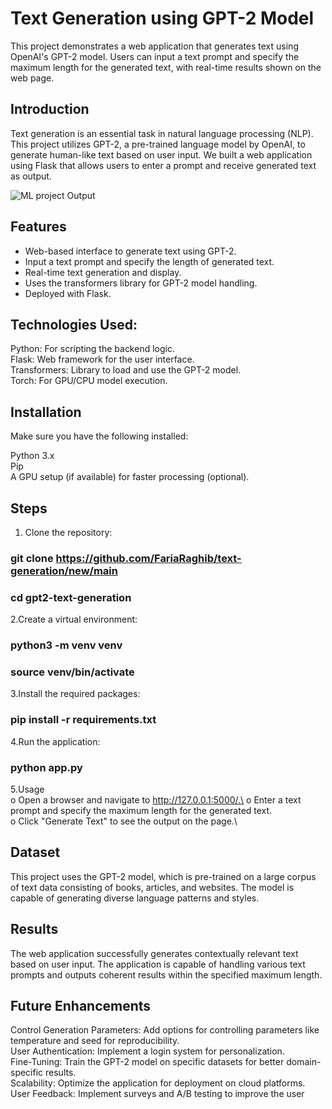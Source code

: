 # Text Generation using GPT-2 Model
This project demonstrates a web application that generates text using OpenAI's GPT-2 model. Users can input a text prompt and specify the maximum length for the generated text, with real-time results shown on the web page.

## Introduction
Text generation is an essential task in natural language processing (NLP). This project utilizes GPT-2, a pre-trained language model by OpenAI, to generate human-like text based on user input. We built a web application using Flask that allows users to enter a prompt and receive generated text as output.

![ML project Output](https://github.com/user-attachments/assets/57aa6026-6fac-4818-b04b-f6d2324af2cd)


## Features
- Web-based interface to generate text using GPT-2.
- Input a text prompt and specify the length of generated text.
- Real-time text generation and display.
- Uses the transformers library for GPT-2 model handling.
- Deployed with Flask.
  
## Technologies Used:
Python: For scripting the backend logic.\
Flask: Web framework for the user interface.\
Transformers: Library to load and use the GPT-2 model.\
Torch: For GPU/CPU model execution.

## Installation
Make sure you have the following installed:

Python 3.x\
Pip\
A GPU setup (if available) for faster processing (optional).

## Steps
1. Clone the repository:
 ### git clone https://github.com/FariaRaghib/text-generation/new/main
 ### cd gpt2-text-generation

2.Create a virtual environment:
 ### python3 -m venv venv
 ### source venv/bin/activate

3.Install the required packages:
 ### pip install -r requirements.txt

4.Run the application:
 ### python app.py

5.Usage\
o Open a browser and navigate to http://127.0.0.1:5000/.\
o Enter a text prompt and specify the maximum length for the generated text.\
o Click "Generate Text" to see the output on the page.\

## Dataset
This project uses the GPT-2 model, which is pre-trained on a large corpus of text data consisting of books, articles, and websites. The model is capable of generating diverse language patterns and styles.

## Results
The web application successfully generates contextually relevant text based on user input. The application is capable of handling various text prompts and outputs coherent results within the specified maximum length.

## Future Enhancements
Control Generation Parameters: Add options for controlling parameters like temperature and seed for reproducibility.\
User Authentication: Implement a login system for personalization.\
Fine-Tuning: Train the GPT-2 model on specific datasets for better domain-specific results.\
Scalability: Optimize the application for deployment on cloud platforms.\
User Feedback: Implement surveys and A/B testing to improve the user 
